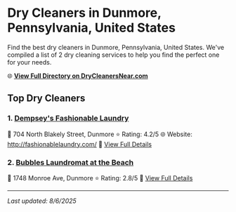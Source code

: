 # Dry Cleaners in Dunmore, Pennsylvania, United States

Find the best dry cleaners in Dunmore, Pennsylvania, United States. We've compiled a list of 2 dry cleaning services to help you find the perfect one for your needs.

🌐 **[View Full Directory on DryCleanersNear.com](https://drycleanersnear.com/city/US/Pennsylvania/Dunmore)**

## Top Dry Cleaners

### 1. [Dempsey's Fashionable Laundry](https://drycleanersnear.com/dryCleaner/6860f2e79e55fd3072cb373f/dempsey-s-fashionable-laundry)
📍 704 North Blakely Street, Dunmore
⭐ Rating: 4.2/5
🌐 Website: http://fashionablelaundry.com/
🔗 [View Full Details](https://drycleanersnear.com/dryCleaner/6860f2e79e55fd3072cb373f/dempsey-s-fashionable-laundry)

### 2. [Bubbles Laundromat at the Beach](https://drycleanersnear.com/dryCleaner/6860f2e99e55fd3072cb37c1/bubbles-laundromat-at-the-beach)
📍 1748 Monroe Ave, Dunmore
⭐ Rating: 2.8/5
🔗 [View Full Details](https://drycleanersnear.com/dryCleaner/6860f2e99e55fd3072cb37c1/bubbles-laundromat-at-the-beach)


---

*Last updated: 8/6/2025*
